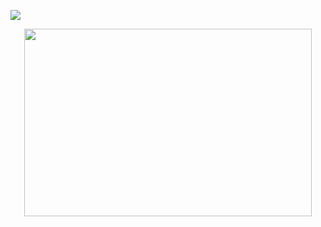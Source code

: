 ![](https://i.imgur.com/LHtqaFf.jpg) 
<p align="center">
  <img width="460" height="300" src="https://i.imgur.com/IXZmvug.jpg">
</p>

